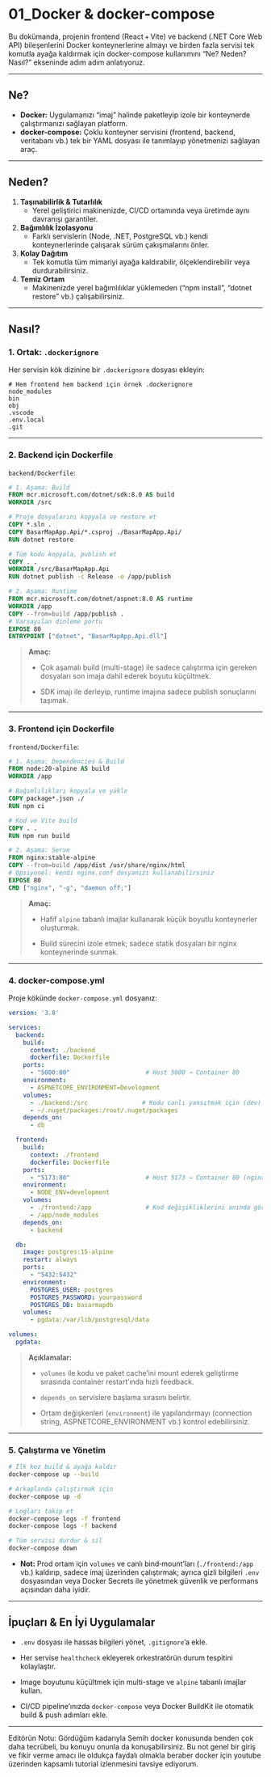 
# 01_Docker & docker-compose

Bu dokümanda, projenin frontend (React + Vite) ve backend (.NET Core Web API) bileşenlerini Docker konteynerlerine almayı ve birden fazla servisi tek komutla ayağa kaldırmak için docker-compose kullanımını “Ne? Neden? Nasıl?” ekseninde adım adım anlatıyoruz.

---

## Ne?

- **Docker:** Uygulamanızı “imaj” halinde paketleyip izole bir konteynerde çalıştırmanızı sağlayan platform.  
- **docker-compose:** Çoklu konteyner servisini (frontend, backend, veritabanı vb.) tek bir YAML dosyası ile tanımlayıp yönetmenizi sağlayan araç.

---

## Neden?

1. **Taşınabilirlik & Tutarlılık**  
   - Yerel geliştirici makinenizde, CI/CD ortamında veya üretimde aynı davranışı garantiler.  
2. **Bağımlılık İzolasyonu**  
   - Farklı servislerin (Node, .NET, PostgreSQL vb.) kendi konteynerlerinde çalışarak sürüm çakışmalarını önler.  
3. **Kolay Dağıtım**  
   - Tek komutla tüm mimariyi ayağa kaldırabilir, ölçeklendirebilir veya durdurabilirsiniz.  
4. **Temiz Ortam**  
   - Makinenizde yerel bağımlılıklar yüklemeden (“npm install”, “dotnet restore” vb.) çalışabilirsiniz.

---

## Nasıl?

### 1. Ortak: `.dockerignore`

Her servisin kök dizinine bir `.dockerignore` dosyası ekleyin:

```text
# Hem frontend hem backend için örnek .dockerignore
node_modules
bin
obj
.vscode
.env.local
.git
````

---

### 2. Backend için Dockerfile

`backend/Dockerfile`:

```dockerfile
# 1. Aşama: Build
FROM mcr.microsoft.com/dotnet/sdk:8.0 AS build
WORKDIR /src

# Proje dosyalarını kopyala ve restore et
COPY *.sln .
COPY BasarMapApp.Api/*.csproj ./BasarMapApp.Api/
RUN dotnet restore

# Tüm kodu kopyala, publish et
COPY . .
WORKDIR /src/BasarMapApp.Api
RUN dotnet publish -c Release -o /app/publish

# 2. Aşama: Runtime
FROM mcr.microsoft.com/dotnet/aspnet:8.0 AS runtime
WORKDIR /app
COPY --from=build /app/publish .
# Varsayılan dinleme portu
EXPOSE 80
ENTRYPOINT ["dotnet", "BasarMapApp.Api.dll"]
```

> **Amaç:**
> 
> - Çok aşamalı build (multi-stage) ile sadece çalıştırma için gereken dosyaları son imaja dahil ederek boyutu küçültmek.
>     
> - SDK imajı ile derleyip, runtime imajına sadece publish sonuçlarını taşımak.
>     

---

### 3. Frontend için Dockerfile

`frontend/Dockerfile`:

```dockerfile
# 1. Aşama: Dependencies & Build
FROM node:20-alpine AS build
WORKDIR /app

# Bağımlılıkları kopyala ve yükle
COPY package*.json ./
RUN npm ci

# Kod ve Vite build
COPY . .
RUN npm run build

# 2. Aşama: Serve
FROM nginx:stable-alpine
COPY --from=build /app/dist /usr/share/nginx/html
# Opsiyonel: kendi nginx.conf dosyanızı kullanabilirsiniz
EXPOSE 80
CMD ["nginx", "-g", "daemon off;"]
```

> **Amaç:**
> 
> - Hafif `alpine` tabanlı imajlar kullanarak küçük boyutlu konteynerler oluşturmak.
>     
> - Build sürecini izole etmek; sadece statik dosyaları bir nginx konteynerinde sunmak.
>     

---

### 4. docker-compose.yml

Proje kökünde `docker-compose.yml` dosyanız:

```yaml
version: '3.8'

services:
  backend:
    build:
      context: ./backend
      dockerfile: Dockerfile
    ports:
      - "5000:80"                     # Host 5000 → Container 80
    environment:
      - ASPNETCORE_ENVIRONMENT=Development
    volumes:
      - ./backend:/src               # Kodu canlı yansıtmak için (dev)
      - ~/.nuget/packages:/root/.nuget/packages
    depends_on:
      - db

  frontend:
    build:
      context: ./frontend
      dockerfile: Dockerfile
    ports:
      - "5173:80"                     # Host 5173 → Container 80 (nginx üzerinden)
    environment:
      - NODE_ENV=development
    volumes:
      - ./frontend:/app               # Kod değişikliklerini anında görmek için (dev)
      - /app/node_modules
    depends_on:
      - backend

  db:
    image: postgres:15-alpine
    restart: always
    ports:
      - "5432:5432"
    environment:
      POSTGRES_USER: postgres
      POSTGRES_PASSWORD: yourpassword
      POSTGRES_DB: basarmapdb
    volumes:
      - pgdata:/var/lib/postgresql/data

volumes:
  pgdata:
```

> **Açıklamalar:**
> 
> - `volumes` ile kodu ve paket cache’ini mount ederek geliştirme sırasında container restart’ında hızlı feedback.
>     
> - `depends_on` servislere başlama sırasını belirtir.
>     
> - Ortam değişkenleri (`environment`) ile yapılandırmayı (connection string, ASPNETCORE_ENVIRONMENT vb.) kontrol edebilirsiniz.
>     

---

### 5. Çalıştırma ve Yönetim

```bash
# İlk kez build & ayağa kaldır
docker-compose up --build

# Arkaplanda çalıştırmak için
docker-compose up -d

# Logları takip et
docker-compose logs -f frontend
docker-compose logs -f backend

# Tüm servisi durdur & sil
docker-compose down
```

- **Not:** Prod ortam için `volumes` ve canlı bind‐mount’ları (`./frontend:/app` vb.) kaldırıp, sadece imaj üzerinden çalıştırmak; ayrıca gizli bilgileri `.env` dosyasından veya Docker Secrets ile yönetmek güvenlik ve performans açısından daha iyidir.
    

---

## İpuçları & En İyi Uygulamalar

- `.env` dosyası ile hassas bilgileri yönet, `.gitignore`’a ekle.
    
- Her servise `healthcheck` ekleyerek orkestratörün durum tespitini kolaylaştır.
    
- Image boyutunu küçültmek için multi-stage ve `alpine` tabanlı imajlar kullan.
    
- CI/CD pipeline’ınızda `docker-compose` veya Docker BuildKit ile otomatik build & push adımları ekle.
    

---
Editörün Notu: Gördüğüm kadarıyla Semih docker konusunda benden çok daha tecrübeli, bu konuyu onunla da konuşabilirsiniz. Bu not genel bir giriş ve fikir verme amacı ile oldukça faydalı olmakla beraber docker için youtube üzerinden kapsamlı tutorial izlenmesini tavsiye ediyorum.